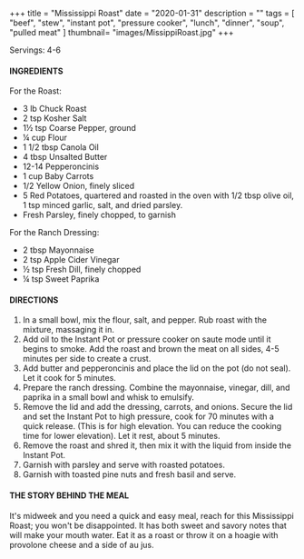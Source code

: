 +++
title = "Mississippi Roast"
date = "2020-01-31"
description = ""
tags = [
    "beef",
    "stew",
    "instant pot",
    "pressure cooker",
    "lunch",
    "dinner", 
    "soup",
    "pulled meat" 
]
thumbnail= "images/MissippiRoast.jpg"
+++

Servings: 4-6<!--more-->

#### INGREDIENTS 

For the Roast: 

* 3 lb Chuck Roast 
* 2 tsp Kosher Salt 
* 1½ tsp Coarse Pepper, ground 
* ¼ cup Flour
* 1 1/2 tbsp Canola Oil 
* 4 tbsp Unsalted Butter 
* 12-14 Pepperoncinis 
* 1 cup Baby Carrots
* 1/2 Yellow Onion, finely sliced
* 5 Red Potatoes, quartered and roasted in the oven with 1/2 tbsp olive oil, 1 tsp minced garlic, salt, and dried parsley. 
* Fresh Parsley, finely chopped, to garnish

For the Ranch Dressing: 

* 2 tbsp Mayonnaise 
* 2 tsp Apple Cider Vinegar 
* ½ tsp Fresh Dill, finely chopped
* ¼ tsp Sweet Paprika 

#### DIRECTIONS 

1. In a small bowl, mix the flour, salt, and pepper. Rub roast with the mixture, massaging it in.
2. Add oil to the Instant Pot or pressure cooker on saute mode until it begins to smoke. Add the roast and brown the meat on all sides, 4-5 minutes per side to create a crust.
3. Add butter and pepperoncinis and place the lid on the pot (do not seal). Let it cook for 5 minutes.
4. Prepare the ranch dressing. Combine the mayonnaise, vinegar, dill, and paprika in a small bowl and whisk to emulsify.
5. Remove the lid and add the dressing, carrots, and onions. Secure the lid and set the Instant Pot to high pressure, cook for 70 minutes with a quick release. (This is for high elevation. You can reduce the cooking time for lower elevation). Let it rest, about 5 minutes.
6. Remove the roast and shred it, then mix it with the liquid from inside the Instant Pot.
7. Garnish with parsley and serve with roasted potatoes.
8. Garnish with toasted pine nuts and fresh basil and serve. 


#### THE STORY BEHIND THE MEAL 

It's midweek and you need a quick and easy meal, reach for this Mississippi Roast; you won't be disappointed. It has both sweet and savory notes that will make your mouth water. Eat it as a roast or throw it on a hoagie with provolone cheese and a side of au jus. 

